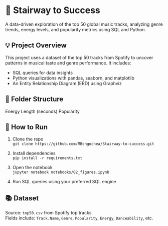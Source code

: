# 🎵 Stairway to Success

A data-driven exploration of the top 50 global music tracks, analyzing genre trends, energy levels, and popularity metrics using SQL and Python.

## 💡 Project Overview

This project uses a dataset of the top 50 tracks from Spotify to uncover patterns in musical taste and genre performance. It includes:
- SQL queries for data insights
- Python visualizations with pandas, seaborn, and matplotlib
- An Entity Relationship Diagram (ERD) using Graphviz

## 📁 Folder Structure


Energy
Length (seconds)
Popularity


## 🚀 How to Run

1. Clone the repo  
   `git clone https://github.com/MBengochea/Stairway-to-success.git`

2. Install dependencies  
   `pip install -r requirements.txt`

3. Open the notebook  
   `jupyter notebook notebooks/02_figures.ipynb`

4. Run SQL queries using your preferred SQL engine

## 📚 Dataset

Source: `top50.csv` from Spotify top tracks  
Fields include: `Track.Name`, `Genre`, `Popularity`, `Energy`, `Danceability`, etc.
